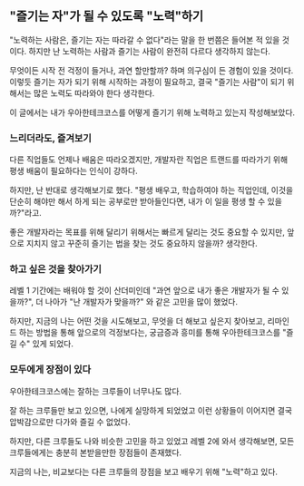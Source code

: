 ## "즐기는 자"가 될 수 있도록 "노력"하기

"노력하는 사람은, 즐기는 자는 따라갈 수 없다"라는 말을 한 번쯤은 들어본 적 있을 것이다.
하지만 난 노력하는 사람과 즐기는 사람이 완전히 다르다 생각하지 않는다.

무엇이든 시작 전 걱정이 들거나, 과연 할만할까? 하며 의구심이 든 경험이 있을 것이다.
이렇듯 즐기는 자가 되기 위해 시작하는 과정이 필요하고, 결국 "즐기는 사람"이 되기 위해서는 많은 노력도 따라와야 한다 생각한다.

이 글에서는 내가 우아한테크코스를 어떻게 즐기기 위해 노력하고 있는지 작성해보았다.



### 느리더라도, 즐겨보기

다른 직업들도 언제나 배움은 따라오겠지만, 개발자란 직업은 트랜드를 따라가기 위해 평생 배움이 필요하다는 인식이 강하다.

하지만, 난 반대로 생각해보기로 했다.
"평생 배우고, 학습하여야 하는 직업인데, 이것을 단순히 해야만 해서 하게 되는 공부로만 받아들인다면, 내가 이 일을 평생 할 수 있을까?"라고.

좋은 개발자라는 목표를 위해 달리기 위해서는 빠르게 달리는 것도 중요할 수 있지만, 앞으로 지치지 않고 꾸준히 즐기는 법을 찾는 것도 중요하지 않을까? 생각한다.



### 하고 싶은 것을 찾아가기

레벨 1 기간에는 배워야 할 것이 산더미인데 "과연 앞으로 내가 좋은 개발자가 될 수 있을까?", 더 나아가 "난 개발자가 맞을까?" 와 같은 고민을 많이 했었다.

하지만, 지금의 나는 어떤 것을 시도해보고, 무엇을 더 해보고 싶은지 찾아보고, 리마인드 하는 방법을 통해
앞으로의 걱정보다는, 궁금증과 흥미를 통해 우아한테크코스를 "즐길 수" 있게 되었다.



### 모두에게 장점이 있다

우아한테크코스에는 잘하는 크루들이 너무나도 많다.

잘 하는 크루들만 보고 있으면, 나에게 실망하게 되었었고 이런 상황들이 이어지면 결국 압박감으로만 다가와 즐길 수 없었다.

하지만, 다른 크루들도 나와 비슷한 고민을 하고 있었고
레벨 2에 와서 생각해보면, 모든 크루들에게는 충분히 본받을만한 장점들이 존재했다.

지금의 나는, 비교보다는 다른 크루들의 장점을 보고 배우기 위해 "노력"하고 있다. 

